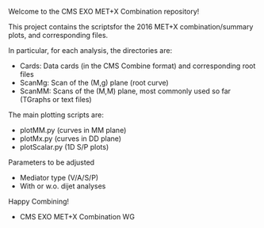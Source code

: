 Welcome to the CMS EXO MET+X Combination repository!

This project contains the scriptsfor the 2016 MET+X combination/summary plots, and corresponding files.

In particular, for each analysis, the directories are:
- Cards: Data cards (in the CMS Combine format) and corresponding root files 
- ScanMg: Scan of the (M,g) plane (root curve)
- ScanMM: Scans of the (M,M) plane, most commonly used so far (TGraphs or text files)

The main plotting scripts are:
- plotMM.py (curves in MM plane)
- plotMx.py (curves in DD plane)
- plotScalar.py (1D S/P plots)

Parameters to be adjusted
- Mediator type (V/A/S/P)
- With or w.o. dijet analyses

Happy Combining!
- CMS EXO MET+X Combination WG